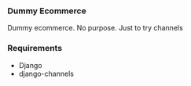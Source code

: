 ### Dummy Ecommerce
Dummy ecommerce. No purpose. Just to try channels

### Requirements

- Django
- django-channels

